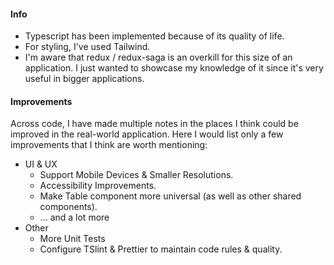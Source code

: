 #### Info
- Typescript has been implemented because of its quality of life.
- For styling, I've used Tailwind.
- I'm aware that redux / redux-saga is an overkill for this size of an application. I just wanted to showcase my knowledge of it since it's very useful in bigger applications.

#### Improvements
Across code, I have made multiple notes in the places I think could be improved in the real-world application. Here I would list only a few improvements that I think are worth mentioning:

- UI & UX
	- Support Mobile Devices & Smaller Resolutions.
    - Accessibility Improvements.
    - Make Table component more universal (as well as other shared components).
    - ... and a lot more
- Other
    - More Unit Tests
	- Configure TSlint & Prettier to maintain code rules & quality.